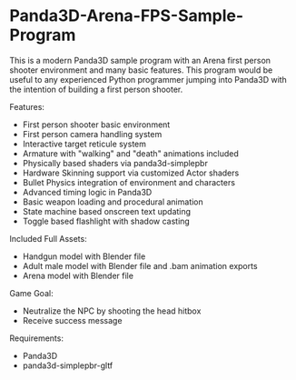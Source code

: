 # Panda3D-Arena-FPS-Sample-Program
This is a modern Panda3D sample program with an Arena first person shooter environment and many basic features. This program would be useful to any experienced Python programmer jumping into Panda3D with the intention of building a first person shooter.

Features:
- First person shooter basic environment
- First person camera handling system
- Interactive target reticule system
- Armature with "walking" and "death" animations included
- Physically based shaders via panda3d-simplepbr
- Hardware Skinning support via customized Actor shaders
- Bullet Physics integration of environment and characters
- Advanced timing logic in Panda3D
- Basic weapon loading and procedural animation
- State machine based onscreen text updating
- Toggle based flashlight with shadow casting

Included Full Assets:
- Handgun model with Blender file
- Adult male model with Blender file and .bam animation exports
- Arena model with Blender file

Game Goal:
- Neutralize the NPC by shooting the head hitbox
- Receive success message

Requirements: 
- Panda3D
- panda3d-simplepbr-gltf
